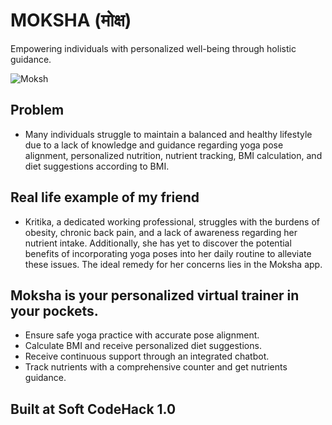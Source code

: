 # MOKSHA (मोक्ष)
Empowering individuals with personalized well-being through holistic guidance.

![Moksh](https://devfolio.co/_next/image?url=https%3A%2F%2Fassets.devfolio.co%2Fhackathons%2F69a3325d74724161b9b1bd8a0bcf828e%2Fprojects%2Fd4af9337f87c4fcba54d048015396796%2Fc853a115-94af-4fa6-aa07-ad93ef2e8d9a.jpeg&w=1440&q=75)




## Problem 
- Many individuals struggle to maintain a balanced and healthy lifestyle due to a lack of knowledge and guidance regarding yoga pose alignment, personalized nutrition, nutrient tracking, BMI calculation, and diet suggestions according to BMI.
## Real life example of my friend
- Kritika, a dedicated working professional, struggles with the burdens of obesity, chronic back pain, and a lack of awareness regarding her nutrient intake. Additionally, she has yet to discover the potential benefits of incorporating yoga poses into her daily routine to alleviate these issues.
The ideal remedy for her concerns lies in the Moksha app.


## Moksha is your personalized virtual trainer in your pockets.
- Ensure safe yoga practice with accurate pose alignment.
- Calculate BMI and receive personalized diet suggestions.
- Receive continuous support through an integrated chatbot.
- Track nutrients with a comprehensive counter and get nutrients guidance.

## Built at Soft CodeHack 1.0
